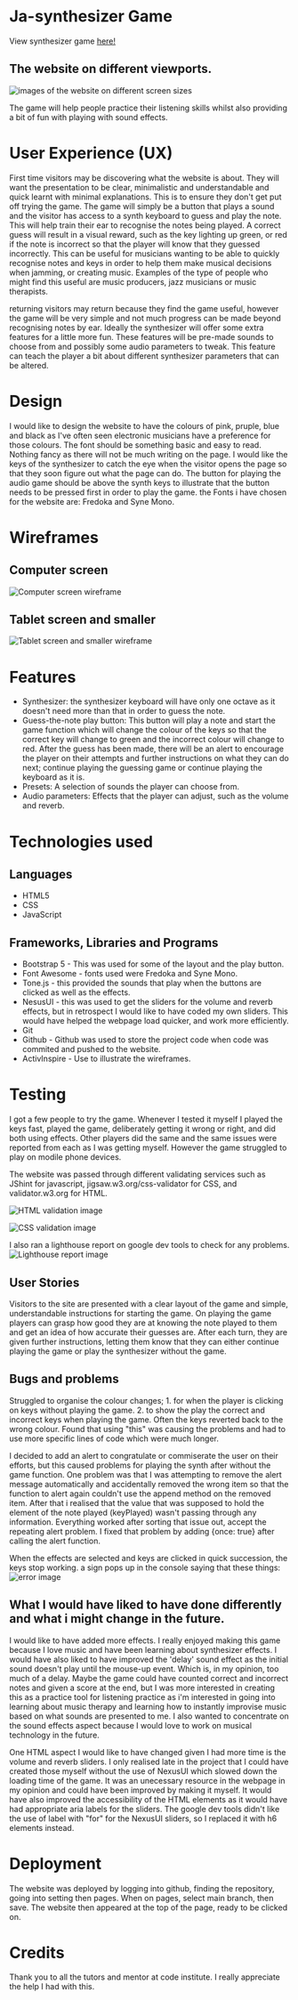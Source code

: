 # Ja-synthesizer Game
View synthesizer game [here!](https://cintakins.github.io/synthGame/)
## The website on different viewports.
![images of the website on different screen sizes](assetts/images/webpage.png)

The game will help people practice their listening skills whilst also providing a bit of fun with playing with sound effects.

# User Experience (UX)
First time visitors may be discovering what the website is about. They will want the presentation to be clear, minimalistic and understandable and quick learnt with minimal explanations. This is to ensure they don't get put off trying the game. The game will simply be a button that plays a sound and the visitor has access to a synth keyboard to guess and play the note. This will help train their ear to recognise the notes being played. A correct guess will result in a visual reward, such as the key lighting up green, or red if the note is incorrect so that the player will know that they guessed incorrectly. This can be useful for musicians wanting to be able to quickly recognise notes and keys in order to help them make musical decisions when jamming, or creating music. Examples of the type of people who might find this useful are music producers, jazz musicians or music therapists.

returning visitors may return because they find the game useful, however the game will be very simple and not much progress can be made beyond recognising notes by ear. Ideally the synthesizer will offer some extra features for a little more fun. These features will be pre-made sounds to choose from and possibly some audio parameters to tweak. This feature can teach the player a bit about different synthesizer parameters that can be altered.

# Design
I would like to design the website to have the colours of pink, pruple, blue and black as I've often seen electronic musicians have a preference for those colours.
The font should be something basic and easy to read. Nothing fancy as there will not be much writing on the page.
I would like the keys of the synthesizer to catch the eye when the visitor opens the page so that they soon figure out what the page can do. The button for playing the audio game should be above the synth keys to illustrate that the button needs to be pressed first in order to play the game.
the Fonts i have chosen for the website are: Fredoka and Syne Mono.

# Wireframes
## Computer screen
![Computer screen wireframe](assetts/images/Computer-viewport.png)
## Tablet screen and smaller
![Tablet screen and smaller wireframe](assetts/images/Tablet-viewport.png)

# Features
- Synthesizer: the synthesizer keyboard will have only one octave as it doesn't need more than that in order to guess the note.
- Guess-the-note play button: This button will play a note and start the game function which will change the colour of the keys so that the correct key will change to green and the incorrect colour will change to red. After the guess has been made, there will be an alert to encourage the player on their attempts and further instructions on what they can do next; continue playing the guessing game or continue playing the keyboard as it is.
- Presets: A selection of sounds the player can choose from.
- Audio parameters: Effects that the player can adjust, such as the volume and reverb.

# Technologies used
## Languages

- HTML5
- CSS
- JavaScript

## Frameworks, Libraries and Programs
- Bootstrap 5 - This was used for some of the layout and the play button.
- Font Awesome - fonts used were Fredoka and Syne Mono.
- Tone.js - this provided the sounds that play when the buttons are clicked as well as the effects.
- NesusUI - this was used to get the sliders for the volume and reverb effects, but in retrospect I would like to have coded my own sliders. This would have helped the webpage load quicker, and work more efficiently.
- Git
- Github - Github was used to store the project code when code was commited and pushed to the website.
- ActivInspire - Use to illustrate the wireframes.

# Testing

I got a few people to try the game. Whenever I tested it myself I played the keys fast, played the game, deliberately getting it wrong or right, and did both using effects. Other players did the same and the same issues were reported from each as I was getting myself. However the game struggled to play on modile phone devices.

The website was passed through different validating services such as JShint for javascript, jigsaw.w3.org/css-validator for CSS, and validator.w3.org for HTML.

![HTML validation image](assetts/images/HTML-validation.png)

![CSS validation image](assetts/images/CSS-validation.png)

I also ran a lighthouse report on google dev tools to check for any problems.
![Lighthouse report image](assetts/images/LightHouse-report.png)

## User Stories

Visitors to the site are presented with a clear layout of the game and simple, understandable instructions for starting the game. On playing the game players can grasp how good they are at knowing the note played to them and get an idea of how accurate their guesses are. After each turn, they are given further instructions, letting them know that they can either continue playing the game or play the synthesizer without the game. 

## Bugs and problems
Struggled to organise the colour changes; 1. for when the player is clicking on keys without playing the game. 2. to show the play the correct and incorrect keys when playing the game. Often the keys reverted back to the wrong colour. Found that using "this" was causing the problems and had to use more specific lines of code which were much longer.

I decided to add an alert to congratulate or commiserate the user on their efforts, but this caused problems for playing the synth after without the game function. One problem was that I was attempting to remove the alert message automatically and accidentally removed the wrong item so that the function to alert again couldn't use the append method on the removed item.  After that i realised that the value that was supposed to hold the element of the note played (keyPlayed) wasn't passing through any information. Everything worked after sorting that issue out, accept the repeating alert problem. I fixed that problem by adding {once: true} after calling the alert function.

When the effects are selected and keys are clicked in quick succession, the keys stop working. a sign pops up in the console saying that these things:
![error image](assetts/images/RecurringProblem.png)

## What I would have liked to have done differently and what i might change in the future.

I would like to have added more effects. I really enjoyed making this game because I love music and have been learning about synthesizer effects. I would have also liked to have improved the 'delay' sound effect as the initial sound doesn't play until the mouse-up event. Which is, in my opinion, too much of a delay. Maybe the game could have counted correct and incorrect notes and given a score at the end, but I was more interested in creating this as a practice tool for listening practice as i'm interested in going into learning about music therapy and learning how to instantly improvise music based on what sounds are presented to me. I also wanted to concentrate on the sound effects aspect because I would love to work on musical technology in the future.

One HTML aspect I would like to have changed given I had more time is the volume and reverb sliders. I only realised late in the project that I could have created those myself without the use of NexusUI which slowed down the loading time of the game. It was an unecessary resource in the webpage in my opinion and could have been improved by making it myself. It would have also improved the accessibility of the HTML elements as it would have had appropriate aria labels for the sliders. The google dev tools didn't like the use of label with "for" for the NexusUI sliders, so I replaced it with h6 elements instead.

# Deployment

The website was deployed by logging into github, finding the repository, going into setting then pages. When on pages, select main branch, then save. The website then appeared at the top of the page, ready to be clicked on.

# Credits

Thank you to all the tutors and mentor at code institute. I really appreciate the help I had with this.
